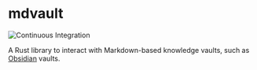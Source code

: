 # mdvault

![Continuous Integration](https://github.com/belen-albeza/mdvault/actions/workflows/rust.yml/badge.svg)

A Rust library to interact with Markdown-based knowledge vaults, such as [Obsidian](https://obsidian.md) vaults.

